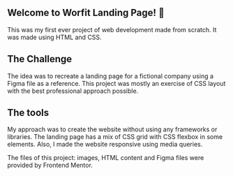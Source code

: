 

## Welcome to Worfit Landing Page! 👋

This was my first ever project of web development made from scratch. It was made using HTML and CSS.

## The Challenge

The idea was to recreate a landing page for a fictional company using a Figma file as a reference. This project was mostly an exercise of CSS layout with the best professional approach possible.

## The tools

My approach was to create the website without using any frameworks or libraries. The landing page has a mix of CSS grid with CSS flexbox in some elements. Also, I made the website responsive using media queries. 

The files of this project: images, HTML content and Figma files were provided by Frontend Mentor.